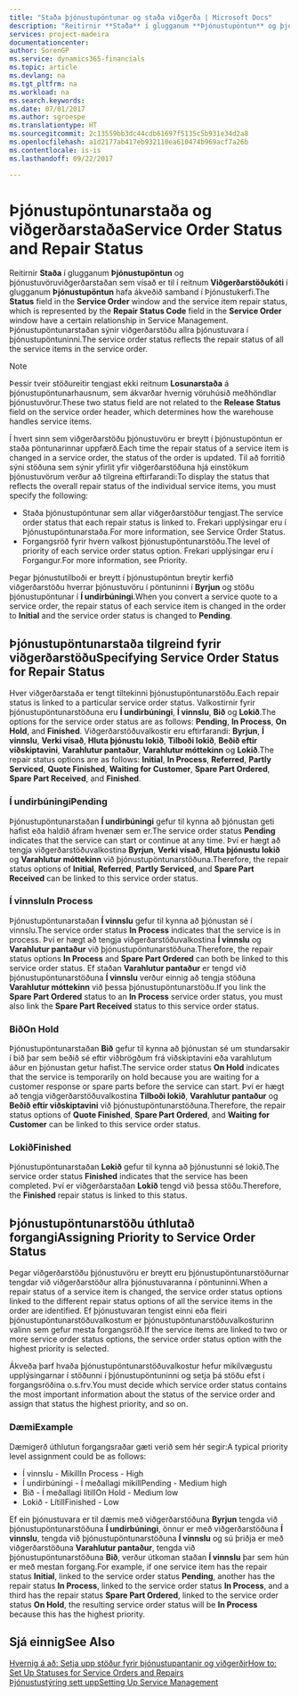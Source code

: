 ```yaml
---
title: "Staða þjónustupöntunar og staða viðgerða | Microsoft Docs"
description: "Reitirnir **Staða** í glugganum **Þjónustupöntun** og þjónustuvöruviðgerðarstaðan sem vísað er til í reitnum **Viðgerðarstöðukóti** í glugganum **Þjónustupöntun** hafa ákveðið samband í Þjónustukerfi. Þjónustupöntunarstaðan sýnir viðgerðarstöðu allra þjónustuvara í þjónustupöntuninni."
services: project-madeira
documentationcenter: 
author: SorenGP
ms.service: dynamics365-financials
ms.topic: article
ms.devlang: na
ms.tgt_pltfrm: na
ms.workload: na
ms.search.keywords: 
ms.date: 07/01/2017
ms.author: sgroespe
ms.translationtype: HT
ms.sourcegitcommit: 2c13559bb3dc44cdb61697f5135c5b931e34d2a8
ms.openlocfilehash: a1d2177ab417eb932110ea610474b969acf7a26b
ms.contentlocale: is-is
ms.lasthandoff: 09/22/2017

---
```

# <a name="service-order-status-and-repair-status"></a><span data-ttu-id="dceb4-104">Þjónustupöntunarstaða og viðgerðarstaða</span><span class="sxs-lookup"><span data-stu-id="dceb4-104">Service Order Status and Repair Status</span></span>
<span data-ttu-id="dceb4-105">Reitirnir **Staða** í glugganum **Þjónustupöntun** og þjónustuvöruviðgerðarstaðan sem vísað er til í reitnum **Viðgerðarstöðukóti** í glugganum **Þjónustupöntun** hafa ákveðið samband í Þjónustukerfi.</span><span class="sxs-lookup"><span data-stu-id="dceb4-105">The **Status** field in the **Service Order** window and the service item repair status, which is represented by the **Repair Status Code** field in the **Service Order** window have a certain relationship in Service Management.</span></span> <span data-ttu-id="dceb4-106">Þjónustupöntunarstaðan sýnir viðgerðarstöðu allra þjónustuvara í þjónustupöntuninni.</span><span class="sxs-lookup"><span data-stu-id="dceb4-106">The service order status reflects the repair status of all the service items in the service order.</span></span>  
  
> [!NOTE]  
>  <span data-ttu-id="dceb4-107">Þessir tveir stöðureitir tengjast ekki reitnum **Losunarstaða** á þjónustupöntunarhausnum, sem ákvarðar hvernig vöruhúsið meðhöndlar þjónustuvörur.</span><span class="sxs-lookup"><span data-stu-id="dceb4-107">These two status field are not related to the **Release Status** field on the service order header, which determines how the warehouse handles service items.</span></span>  
  
 <span data-ttu-id="dceb4-108">Í hvert sinn sem viðgerðarstöðu þjónustuvöru er breytt í þjónustupöntun er staða pöntunarinnar uppfærð.</span><span class="sxs-lookup"><span data-stu-id="dceb4-108">Each time the repair status of a service item is changed in a service order, the status of the order is updated.</span></span> <span data-ttu-id="dceb4-109">Til að forritið sýni stöðuna sem sýnir yfirlit yfir viðgerðarstöðuna hjá einstökum þjónustuvörum verður að tilgreina eftirfarandi:</span><span class="sxs-lookup"><span data-stu-id="dceb4-109">To display the status that reflects the overall repair status of the individual service items, you must specify the following:</span></span>  
  
* <span data-ttu-id="dceb4-110">Staða þjónustupöntunar sem allar viðgerðarstöður tengjast.</span><span class="sxs-lookup"><span data-stu-id="dceb4-110">The service order status that each repair status is linked to.</span></span> <span data-ttu-id="dceb4-111">Frekari upplýsingar eru í Þjónustupöntunarstaða.</span><span class="sxs-lookup"><span data-stu-id="dceb4-111">For more information, see Service Order Status.</span></span>  
* <span data-ttu-id="dceb4-112">Forgangsröð fyrir hvern valkost þjónustupöntunarstöðu.</span><span class="sxs-lookup"><span data-stu-id="dceb4-112">The level of priority of each service order status option.</span></span> <span data-ttu-id="dceb4-113">Frekari upplýsingar eru í Forgangur.</span><span class="sxs-lookup"><span data-stu-id="dceb4-113">For more information, see Priority.</span></span>  
  
 <span data-ttu-id="dceb4-114">Þegar þjónustutilboði er breytt í þjónustupöntun breytir kerfið viðgerðarstöðu hverrar þjónustuvöru í pöntuninni í **Byrjun** og stöðu þjónustupöntunar í **Í undirbúningi**.</span><span class="sxs-lookup"><span data-stu-id="dceb4-114">When you convert a service quote to a service order, the repair status of each service item is changed in the order to **Initial** and the service order status is changed to **Pending**.</span></span>  
  
## <a name="specifying-service-order-status-for-repair-status"></a><span data-ttu-id="dceb4-115">Þjónustupöntunarstaða tilgreind fyrir viðgerðarstöðu</span><span class="sxs-lookup"><span data-stu-id="dceb4-115">Specifying Service Order Status for Repair Status</span></span>  
<span data-ttu-id="dceb4-116">Hver viðgerðarstaða er tengt tiltekinni þjónustupöntunarstöðu.</span><span class="sxs-lookup"><span data-stu-id="dceb4-116">Each repair status is linked to a particular service order status.</span></span> <span data-ttu-id="dceb4-117">Valkostirnir fyrir þjónustupöntunarstöðuna eru **Í undirbúningi**, **Í vinnslu**, **Bið** og **Lokið**.</span><span class="sxs-lookup"><span data-stu-id="dceb4-117">The options for the service order status are as follows: **Pending**, **In Process**, **On Hold**, and **Finished**.</span></span> <span data-ttu-id="dceb4-118">Viðgerðarstöðuvalkostir eru eftirfarandi: **Byrjun**, **Í vinnslu**, **Verki vísað**, **Hluta þjónustu lokið**, **Tilboði lokið**, **Beðið eftir viðskiptavini**, **Varahlutur pantaður**, **Varahlutur móttekinn** og **Lokið**.</span><span class="sxs-lookup"><span data-stu-id="dceb4-118">The repair status options are as follows: **Initial**, **In Process**, **Referred**, **Partly Serviced**, **Quote Finished**, **Waiting for Customer**, **Spare Part Ordered**, **Spare Part Received**, and **Finished**.</span></span>  
  
### <a name="pending"></a><span data-ttu-id="dceb4-119">Í undirbúningi</span><span class="sxs-lookup"><span data-stu-id="dceb4-119">Pending</span></span>  
<span data-ttu-id="dceb4-120">Þjónustupöntunarstaðan **Í undirbúningi** gefur til kynna að þjónustan geti hafist eða haldið áfram hvenær sem er.</span><span class="sxs-lookup"><span data-stu-id="dceb4-120">The service order status **Pending** indicates that the service can start or continue at any time.</span></span> <span data-ttu-id="dceb4-121">Því er hægt að tengja viðgerðarstöðuvalkostina **Byrjun**, **Verki vísað**, **Hluta þjónustu lokið** og **Varahlutur móttekinn** við þjónustupöntunarstöðuna.</span><span class="sxs-lookup"><span data-stu-id="dceb4-121">Therefore, the repair status options of **Initial**, **Referred**, **Partly Serviced**, and **Spare Part Received** can be linked to this service order status.</span></span>  
  
### <a name="in-process"></a><span data-ttu-id="dceb4-122">Í vinnslu</span><span class="sxs-lookup"><span data-stu-id="dceb4-122">In Process</span></span>  
<span data-ttu-id="dceb4-123">Þjónustupöntunarstaðan **Í vinnslu** gefur til kynna að þjónustan sé í vinnslu.</span><span class="sxs-lookup"><span data-stu-id="dceb4-123">The service order status **In Process** indicates that the service is in process.</span></span> <span data-ttu-id="dceb4-124">Því er hægt að tengja viðgerðarstöðuvalkostina **Í vinnslu** og **Varahlutur pantaður** við þjónustupöntunarstöðuna.</span><span class="sxs-lookup"><span data-stu-id="dceb4-124">Therefore, the repair status options **In Process** and **Spare Part Ordered** can both be linked to this service order status.</span></span> <span data-ttu-id="dceb4-125">Ef staðan **Varahlutur pantaður** er tengd við þjónustupöntunarstöðuna **Í vinnslu** verður einnig að tengja stöðuna **Varahlutur móttekinn** við þessa þjónustupöntunarstöðu.</span><span class="sxs-lookup"><span data-stu-id="dceb4-125">If you link the **Spare Part Ordered** status to an **In Process** service order status, you must also link the **Spare Part Received** status to this service order status.</span></span>  
  
### <a name="on-hold"></a><span data-ttu-id="dceb4-126">Bið</span><span class="sxs-lookup"><span data-stu-id="dceb4-126">On Hold</span></span>  
<span data-ttu-id="dceb4-127">Þjónustupöntunarstaðan **Bið** gefur til kynna að þjónustan sé um stundarsakir í bið þar sem beðið sé eftir viðbrögðum frá viðskiptavini eða varahlutum áður en þjónustan getur hafist.</span><span class="sxs-lookup"><span data-stu-id="dceb4-127">The service order status **On Hold** indicates that the service is temporarily on hold because you are waiting for a customer response or spare parts before the service can start.</span></span> <span data-ttu-id="dceb4-128">Því er hægt að tengja viðgerðarstöðuvalkostina **Tilboði lokið**, **Varahlutur pantaður** og **Beðið eftir viðskiptavini** við þjónustupöntunarstöðuna.</span><span class="sxs-lookup"><span data-stu-id="dceb4-128">Therefore, the repair status options of **Quote Finished**, **Spare Part Ordered**, and **Waiting for Customer** can be linked to this service order status.</span></span>  
  
### <a name="finished"></a><span data-ttu-id="dceb4-129">Lokið</span><span class="sxs-lookup"><span data-stu-id="dceb4-129">Finished</span></span>  
<span data-ttu-id="dceb4-130">Þjónustupöntunarstaðan **Lokið** gefur til kynna að þjónustunni sé lokið.</span><span class="sxs-lookup"><span data-stu-id="dceb4-130">The service order status **Finished** indicates that the service has been completed.</span></span> <span data-ttu-id="dceb4-131">Því er viðgerðarstaðan **Lokið** tengd við þessa stöðu.</span><span class="sxs-lookup"><span data-stu-id="dceb4-131">Therefore, the **Finished** repair status is linked to this status.</span></span>  
  
## <a name="assigning-priority-to-service-order-status"></a><span data-ttu-id="dceb4-132">Þjónustupöntunarstöðu úthlutað forgangi</span><span class="sxs-lookup"><span data-stu-id="dceb4-132">Assigning Priority to Service Order Status</span></span>  
<span data-ttu-id="dceb4-133">Þegar viðgerðarstöðu þjónustuvöru er breytt eru þjónustupöntunarstöðurnar tengdar við viðgerðarstöður allra þjónustuvaranna í pöntuninni.</span><span class="sxs-lookup"><span data-stu-id="dceb4-133">When a repair status of a service item is changed, the service order status options linked to the different repair status options of all the service items in the order are identified.</span></span> <span data-ttu-id="dceb4-134">Ef þjónustuvaran tengist einni eða fleiri þjónustupöntunarstöðuvalkostum er þjónustupöntunarstöðuvalkosturinn valinn sem gefur mesta forgangsröð.</span><span class="sxs-lookup"><span data-stu-id="dceb4-134">If the service items are linked to two or more service order status options, the service order status option with the highest priority is selected.</span></span>  
  
<span data-ttu-id="dceb4-135">Ákveða þarf hvaða þjónustupöntunarstöðuvalkostur hefur mikilvægustu upplýsingarnar í stöðunni í þjónustupöntuninni og setja þá stöðu efst í forgangsröðina o.s.frv.</span><span class="sxs-lookup"><span data-stu-id="dceb4-135">You must decide which service order status contains the most important information about the status of the service order and assign that status the highest priority, and so on.</span></span>  
  
### <a name="example"></a><span data-ttu-id="dceb4-136">Dæmi</span><span class="sxs-lookup"><span data-stu-id="dceb4-136">Example</span></span>  
<span data-ttu-id="dceb4-137">Dæmigerð úthlutun forgangsraðar gæti verið sem hér segir:</span><span class="sxs-lookup"><span data-stu-id="dceb4-137">A typical priority level assignment could be as follows:</span></span>  
  
* <span data-ttu-id="dceb4-138">Í vinnslu - Mikill</span><span class="sxs-lookup"><span data-stu-id="dceb4-138">In Process - High</span></span>  
* <span data-ttu-id="dceb4-139">Í undirbúningi - Í meðallagi mikill</span><span class="sxs-lookup"><span data-stu-id="dceb4-139">Pending - Medium high</span></span>  
* <span data-ttu-id="dceb4-140">Bið - Í meðallagi lítill</span><span class="sxs-lookup"><span data-stu-id="dceb4-140">On Hold - Medium low</span></span>  
* <span data-ttu-id="dceb4-141">Lokið - Lítill</span><span class="sxs-lookup"><span data-stu-id="dceb4-141">Finished - Low</span></span>  
  
<span data-ttu-id="dceb4-142">Ef ein þjónustuvara er til dæmis með viðgerðarstöðuna **Byrjun** tengda við þjónustupöntunarstöðuna **Í undirbúningi**, önnur er með viðgerðarstöðuna **Í vinnslu**, tengda við þjónustupöntunarstöðuna **Í vinnslu** og sú þriðja er með viðgerðarstöðuna **Varahlutur pantaður**, tengda við þjónustupöntunarstöðuna **Bið**, verður útkoman staðan **Í vinnslu** þar sem hún er með mestan forgang.</span><span class="sxs-lookup"><span data-stu-id="dceb4-142">For example, if one service item has the repair status **Initial**, linked to the service order status **Pending**, another has the repair status **In Process**, linked to the service order status **In Process**, and a third has the repair status **Spare Part Ordered**, linked to the service order status **On Hold**, the resulting service order status will be **In Process** because this has the highest priority.</span></span>  
  
## <a name="see-also"></a><span data-ttu-id="dceb4-143">Sjá einnig</span><span class="sxs-lookup"><span data-stu-id="dceb4-143">See Also</span></span>  
[<span data-ttu-id="dceb4-144">Hvernig á að: Setja upp stöður fyrir þjónustupantanir og viðgerðir</span><span class="sxs-lookup"><span data-stu-id="dceb4-144">How to: Set Up Statuses for Service Orders and Repairs</span></span>](service-order-repair-status.md)  
[<span data-ttu-id="dceb4-145">Þjónustustýring sett upp</span><span class="sxs-lookup"><span data-stu-id="dceb4-145">Setting Up Service Management</span></span>](service-setup-service.md)  

